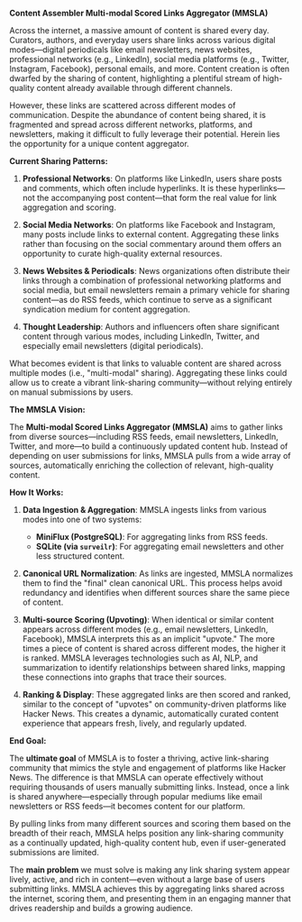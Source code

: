 **Content Assembler Multi-modal Scored Links Aggregator (MMSLA)**

Across the internet, a massive amount of content is shared every day. Curators,
authors, and everyday users share links across various digital modes—digital
periodicals like email newsletters, news websites, professional networks (e.g.,
LinkedIn), social media platforms (e.g., Twitter, Instagram, Facebook), personal
emails, and more. Content creation is often dwarfed by the sharing of content,
highlighting a plentiful stream of high-quality content already available
through different channels.

However, these links are scattered across different modes of communication.
Despite the abundance of content being shared, it is fragmented and spread
across different networks, platforms, and newsletters, making it difficult to
fully leverage their potential. Herein lies the opportunity for a unique content
aggregator.

**Current Sharing Patterns:**

1. **Professional Networks**: On platforms like LinkedIn, users share posts and
   comments, which often include hyperlinks. It is these hyperlinks—not the
   accompanying post content—that form the real value for link aggregation and
   scoring.

2. **Social Media Networks**: On platforms like Facebook and Instagram, many
   posts include links to external content. Aggregating these links rather than
   focusing on the social commentary around them offers an opportunity to curate
   high-quality external resources.

3. **News Websites & Periodicals**: News organizations often distribute their
   links through a combination of professional networking platforms and social
   media, but email newsletters remain a primary vehicle for sharing content—as
   do RSS feeds, which continue to serve as a significant syndication medium for
   content aggregation.

4. **Thought Leadership**: Authors and influencers often share significant
   content through various modes, including LinkedIn, Twitter, and especially
   email newsletters (digital periodicals).

What becomes evident is that links to valuable content are shared across
multiple modes (i.e., "multi-modal" sharing). Aggregating these links could
allow us to create a vibrant link-sharing community—without relying entirely on
manual submissions by users.

**The MMSLA Vision:**

The **Multi-modal Scored Links Aggregator (MMSLA)** aims to gather links from
diverse sources—including RSS feeds, email newsletters, LinkedIn, Twitter, and
more—to build a continuously updated content hub. Instead of depending on user
submissions for links, MMSLA pulls from a wide array of sources, automatically
enriching the collection of relevant, high-quality content.

**How It Works:**

1. **Data Ingestion & Aggregation**: MMSLA ingests links from various modes into
   one of two systems:
   - **MiniFlux (PostgreSQL)**: For aggregating links from RSS feeds.
   - **SQLite (via `surveilr`)**: For aggregating email newsletters and other
     less structured content.

2. **Canonical URL Normalization**: As links are ingested, MMSLA normalizes them
   to find the "final" clean canonical URL. This process helps avoid redundancy
   and identifies when different sources share the same piece of content.

3. **Multi-source Scoring (Upvoting)**: When identical or similar content
   appears across different modes (e.g., email newsletters, LinkedIn, Facebook),
   MMSLA interprets this as an implicit "upvote." The more times a piece of
   content is shared across different modes, the higher it is ranked. MMSLA
   leverages technologies such as AI, NLP, and summarization to identify
   relationships between shared links, mapping these connections into graphs
   that trace their sources.

4. **Ranking & Display**: These aggregated links are then scored and ranked,
   similar to the concept of "upvotes" on community-driven platforms like Hacker
   News. This creates a dynamic, automatically curated content experience that
   appears fresh, lively, and regularly updated.

**End Goal:**

The **ultimate goal** of MMSLA is to foster a thriving, active link-sharing
community that mimics the style and engagement of platforms like Hacker News.
The difference is that MMSLA can operate effectively without requiring thousands
of users manually submitting links. Instead, once a link is shared
anywhere—especially through popular mediums like email newsletters or RSS
feeds—it becomes content for our platform.

By pulling links from many different sources and scoring them based on the
breadth of their reach, MMSLA helps position any link-sharing community as a
continually updated, high-quality content hub, even if user-generated
submissions are limited.

The **main problem** we must solve is making any link sharing system appear
lively, active, and rich in content—even without a large base of users
submitting links. MMSLA achieves this by aggregating links shared across the
internet, scoring them, and presenting them in an engaging manner that drives
readership and builds a growing audience.
